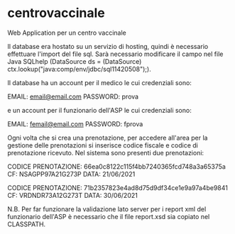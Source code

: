 # centrovaccinale
Web Application per un centro vaccinale


Il database era hostato su un servizio di hosting, quindi è necessario effettuare l'import del file sql. Sarà necessario modificare il campo nel file Java SQLhelp (DataSource ds = (DataSource) ctx.lookup("java:comp/env/jdbc/sql11420508");).

Il database ha un account per il medico le cui credenziali sono:

EMAIL: email@email.com
PASSWORD: prova

e un account per il funzionario dell'ASP le cui credenziali sono:

EMAIL: femail@email.com
PASSWORD: fprova


Ogni volta che si crea una prenotazione, per accedere all'area per la gestione delle prenotazioni si inserisce codice fiscale e codice di prenotazione ricevuto.
Nel sistema sono presenti due prenotazioni:

CODICE PRENOTAZIONE: 66ea0c8122c115f4bb7240365fcd748a3a65375a
CF: NSAGPP97A21G273P
DATA: 21/06/2021

CODICE PRENOTAZIONE: 71b2357823e4ad8d75d9df34ce1e9a97a4be9841
CF: VRDNDR73A12G273T
DATA: 30/06/2021


N.B. Per far funzionare la validazione lato server per i report xml del funzionario dell'ASP è necessario che il file report.xsd sia copiato nel CLASSPATH.
